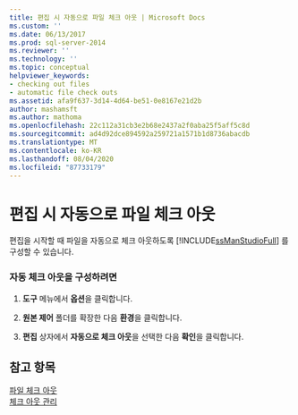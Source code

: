 ```yaml
---
title: 편집 시 자동으로 파일 체크 아웃 | Microsoft Docs
ms.custom: ''
ms.date: 06/13/2017
ms.prod: sql-server-2014
ms.reviewer: ''
ms.technology: ''
ms.topic: conceptual
helpviewer_keywords:
- checking out files
- automatic file check outs
ms.assetid: afa9f637-3d14-4d64-be51-0e8167e21d2b
author: mashamsft
ms.author: mathoma
ms.openlocfilehash: 22c112a31cb3e2b68e2437a2f0aba25f5aff5c8d
ms.sourcegitcommit: ad4d92dce894592a259721a1571b1d8736abacdb
ms.translationtype: MT
ms.contentlocale: ko-KR
ms.lasthandoff: 08/04/2020
ms.locfileid: "87733179"
---
```

# <a name="automatically-check-out-files-upon-edit"></a>편집 시 자동으로 파일 체크 아웃
  편집을 시작할 때 파일을 자동으로 체크 아웃하도록 [!INCLUDE[ssManStudioFull](../includes/ssmanstudiofull-md.md)] 를 구성할 수 있습니다.  
  
### <a name="to-configure-automatic-checkout"></a>자동 체크 아웃을 구성하려면  
  
1.  **도구** 메뉴에서 **옵션**을 클릭합니다.  
  
2.  **원본 제어** 폴더를 확장한 다음 **환경**을 클릭합니다.  
  
3.  **편집** 상자에서 **자동으로 체크 아웃**을 선택한 다음 **확인**을 클릭합니다.  
  
## <a name="see-also"></a>참고 항목  
 [파일 체크 아웃](../../2014/database-engine/check-out-files.md)   
 [체크 아웃 관리](../../2014/database-engine/manage-checkouts.md)  
  
  
